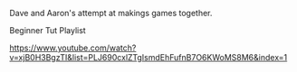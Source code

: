 Dave and Aaron's attempt at makings games together. 


Beginner Tut Playlist

https://www.youtube.com/watch?v=xjB0H3BgzTI&list=PLJ690cxlZTgIsmdEhFufnB7O6KWoMS8M6&index=1
